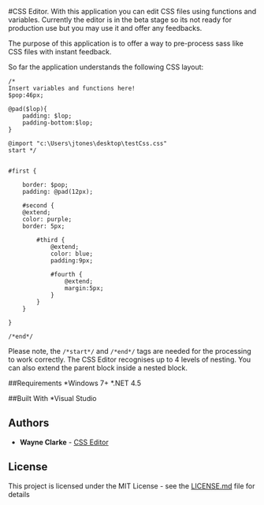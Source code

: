 #CSS Editor.
With this application you can edit CSS files using functions and variables.
Currently the editor is in the beta stage so its not ready for production use but you may
use it and offer any feedbacks. 

The purpose of this application is to offer a way to pre-process sass like CSS files with
instant feedback.


So far the application understands the following CSS layout:

```
/* 
Insert variables and functions here!
$pop:46px; 

@pad($lop){
	padding: $lop;
	padding-bottom:$lop;
}

@import "c:\Users\jtones\desktop\testCss.css"  
start */ 
 

#first {

	border: $pop; 
	padding: @pad(12px); 

	#second {
	@extend;
	color: purple; 
	border: 5px;

		#third {
			@extend; 
			color: blue;
			padding:9px;
 
			#fourth {
				@extend; 
				margin:5px; 
			}
		}
	}

}
 
/*end*/
```

Please note, the ```/*start*/``` and ```/*end*/``` tags are needed for the processing to work correctly.
The CSS Editor recognises up to 4 levels of nesting. You can also extend the parent block inside a nested block.


##Requirements
*Windows 7+
*.NET 4.5


##Built With
*Visual Studio


## Authors

* **Wayne Clarke** - [CSS Editor](https://github.com/Wayne-Clarke/CSS-Editor)


## License

This project is licensed under the MIT License - see the [LICENSE.md](LICENSE.md) file for details
